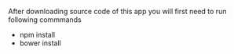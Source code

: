 After downloading source code of this app you will first need to run following commmands


- npm install
- bower install